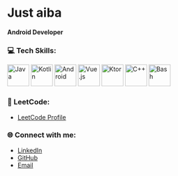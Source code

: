 # Just aiba

**Android Developer**

### 💻 Tech Skills:
<p>
  <img src="https://skillicons.dev/icons?i=java" alt="Java" width="50" height="50"/>
  <img src="https://skillicons.dev/icons?i=kotlin" alt="Kotlin" width="50" height="50"/>
  <img src="https://skillicons.dev/icons?i=androidstudio" alt="Android" width="50" height="50"/>
  <img src="https://skillicons.dev/icons?i=vue" alt="Vue.js" width="50" height="50"/>
   <img src="https://skillicons.dev/icons?i=ktor" alt="Ktor" width="50" height="50"/>
  <img src="https://skillicons.dev/icons?i=cpp" alt="C++" width="50" height="50"/>
  <img src="https://skillicons.dev/icons?i=bash" alt="Bash" width="50" height="50"/>
</p>

### 🚀 LeetCode:
- [LeetCode Profile](https://leetcode.com/u/mr_aiba/)

### 🌐 Connect with me:
- [LinkedIn](https://www.linkedin.com/in/aibekmurat)
- [GitHub](https://github.com/aibekmurat)
- [Email](mailto:mr.aibek.developer@gmail.com)
